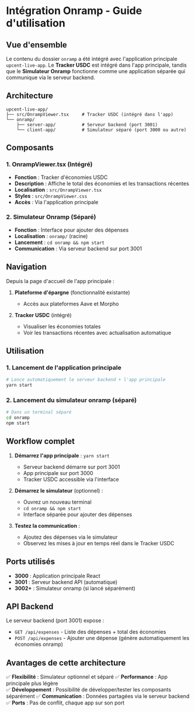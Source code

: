 # Intégration Onramp - Guide d'utilisation

## Vue d'ensemble

Le contenu du dossier `onramp` a été intégré avec l'application principale `upcent-live-app`. Le **Tracker USDC** est intégré dans l'app principale, tandis que le **Simulateur Onramp** fonctionne comme une application séparée qui communique via le serveur backend.

## Architecture

```
upcent-live-app/
├── src/OnrampViewer.tsx     # Tracker USDC (intégré dans l'app)
└── onramp/
    ├── server-app/          # Serveur backend (port 3001)
    └── client-app/          # Simulateur séparé (port 3000 ou autre)
```

## Composants

### 1. OnrampViewer.tsx (Intégré)
- **Fonction** : Tracker d'économies USDC
- **Description** : Affiche le total des économies et les transactions récentes
- **Localisation** : `src/OnrampViewer.tsx` 
- **Styles** : `src/OnrampViewer.css`
- **Accès** : Via l'application principale

### 2. Simulateur Onramp (Séparé)
- **Fonction** : Interface pour ajouter des dépenses
- **Localisation** : `onramp/` (racine)
- **Lancement** : `cd onramp && npm start`
- **Communication** : Via serveur backend sur port 3001

## Navigation

Depuis la page d'accueil de l'app principale :

1. **Plateforme d'épargne** (fonctionnalité existante)
   - Accès aux plateformes Aave et Morpho

2. **Tracker USDC** (intégré)
   - Visualiser les économies totales
   - Voir les transactions récentes avec actualisation automatique

## Utilisation

### 1. Lancement de l'application principale
```bash
# Lance automatiquement le serveur backend + l'app principale
yarn start
```

### 2. Lancement du simulateur onramp (séparé)
```bash
# Dans un terminal séparé
cd onramp
npm start
```

## Workflow complet

1. **Démarrez l'app principale** : `yarn start`
   - Serveur backend démarre sur port 3001
   - App principale sur port 3000
   - Tracker USDC accessible via l'interface

2. **Démarrez le simulateur** (optionnel) :
   - Ouvrez un nouveau terminal
   - `cd onramp && npm start`
   - Interface séparée pour ajouter des dépenses

3. **Testez la communication** :
   - Ajoutez des dépenses via le simulateur
   - Observez les mises à jour en temps réel dans le Tracker USDC

## Ports utilisés

- **3000** : Application principale React
- **3001** : Serveur backend API (automatique)
- **3002+** : Simulateur onramp (si lancé séparément)

## API Backend

Le serveur backend (port 3001) expose :
- `GET /api/expenses` - Liste des dépenses + total des économies
- `POST /api/expenses` - Ajouter une dépense (génère automatiquement les économies onramp)

## Avantages de cette architecture

✅ **Flexibilité** : Simulateur optionnel et séparé
✅ **Performance** : App principale plus légère  
✅ **Développement** : Possibilité de développer/tester les composants séparément
✅ **Communication** : Données partagées via le serveur backend
✅ **Ports** : Pas de conflit, chaque app sur son port

